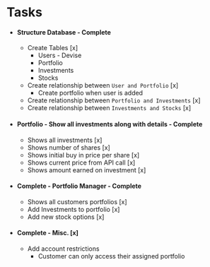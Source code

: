 # Tasks

-   #### Structure Database - Complete
    -   Create Tables [x]
        -   Users - Devise
        -   Portfolio
        -   Investments
        -   Stocks
    -   Create relationship between `User and Portfolio` [x]
        -   Create portfolio when user is added
    -   Create relationship between `Portfolio and Investments` [x]
    -   Create relationship between `Investments and Stocks` [x]
-   #### Portfolio - Show all investments along with details - Complete
    -   Shows all investments [x]
    -   Shows number of shares [x]
    -   Shows initial buy in price per share [x]
    -   Shows current price from API call [x]
    -   Shows amount earned on investment [x]
-   #### Complete - Portfolio Manager - Complete
    -   Shows all customers portfolios [x]
    -   Add Investments to portfolio [x]
    -   Add new stock options [x]
-   #### Complete - Misc. [x]
    -   Add account restrictions
        -   Customer can only access their assigned portfolio
